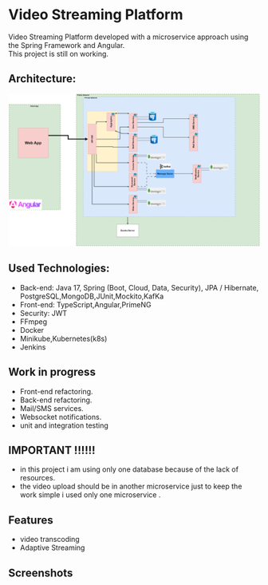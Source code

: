 # Video Streaming Platform
Video Streaming Platform developed with a microservice approach using the Spring Framework and Angular. </br>
This project is still on working. </br>
## Architecture:
![klaa stream architecture](klaastream.drawio.png)
## Used Technologies:
* Back-end: Java 17, Spring (Boot, Cloud, Data, Security), JPA / Hibernate, PostgreSQL,MongoDB,JUnit,Mockito,KafKa
* Front-end: TypeScript,Angular,PrimeNG
* Security: JWT
* FFmpeg
* Docker
* Minikube,Kubernetes(k8s)
* Jenkins
## Work in progress
* Front-end refactoring.
* Back-end refactoring.
* Mail/SMS services.
* Websocket notifications.
* unit and integration testing
## IMPORTANT !!!!!!
* in this project i am using only one database because of the lack of resources.
* the video upload should be in another microservice just to keep the work simple i used only one microservice .
## Features
* video transcoding
* Adaptive Streaming
## Screenshots


  
  

